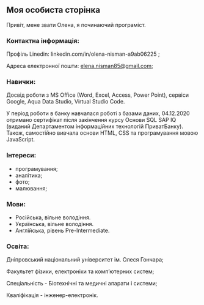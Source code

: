   
##  Моя особиста сторінка
Привіт, мене звати  Олена,  я починаючий  програміст.

### Контактна інформація:

Профіль Linedin:
linkedin.com/in/olena-nisman-a9ab06225 ;

Адреса електронної пошти:
elena.nisman85@gmail.com;

### Навички:
Досвід роботи з MS Office (Word, Exсel, Access, Power Point), сервіси Google, Aqua Data Studio, Virtual Studio Code.

У період роботи в банку навчалася роботі з базами даних, 04.12.2020 отримано сертифікат після закінчення курсу Основи SQL SAP IQ (виданий Департаментом інформаційних технологій ПриватБанку).
Також, самостійно вивчала основи HTML, CSS та програмування мовою JavaScript.

### Інтереси:

- програмування;
- аналітика;
- фото;
- малювання;

### Мови:

- Російська, вільне володіння.
- Українська, вільне володіння.
- Англійська, рівень Pre-Intermediate.

### Освіта:

Дніпровський національний університет ім. Олеся Гончара;

Факультет фізики, електроніки та комп’ютерних систем;

Спеціальність - Біотехнічні та медичні апарати і системи;

Кваліфікація - інженер-електронік.
